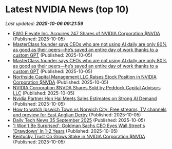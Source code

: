 # Latest NVIDIA News (top 10)
_Last updated: **2025-10-06 09:21:59**_

- [EWG Elevate Inc. Acquires 247 Shares of NVIDIA Corporation $NVDA](https://www.etfdailynews.com/2025/10/05/ewg-elevate-inc-acquires-247-shares-of-nvidia-corporation-nvda/) (Published: 2025-10-05)
- [MasterClass founder says CEOs who are not using AI daily are only 80% as good as their peers—he’s saved an entire day of work thanks to a custom GPT](https://fortune.com/2025/10/05/masterclass-founder-ceo-david-rogier-ai-stack-save-day-of-work-custom-chatgpt-c-suite-productivity/) (Published: 2025-10-05)
- [MasterClass founder says CEOs who are not using AI daily are only 80% as good as their peers—he’s saved an entire day of work thanks to a custom GPT](https://finance.yahoo.com/news/masterclass-founder-says-ceos-not-090300148.html) (Published: 2025-10-05)
- [Northside Capital Management LLC Raises Stock Position in NVIDIA Corporation $NVDA](https://www.etfdailynews.com/2025/10/05/northside-capital-management-llc-raises-stock-position-in-nvidia-corporation-nvda/) (Published: 2025-10-05)
- [NVIDIA Corporation $NVDA Shares Sold by Peddock Capital Advisors LLC](https://www.etfdailynews.com/2025/10/05/nvidia-corporation-nvda-shares-sold-by-peddock-capital-advisors-llc/) (Published: 2025-10-05)
- [Nvidia Partner Hon Hai Meets Sales Estimates on Strong AI Demand](https://biztoc.com/x/b342507a3132829c) (Published: 2025-10-05)
- [How to watch Ipswich Town vs Norwich City: Free streams, TV channels and preview for East Anglian Derby](https://www.techradar.com/how-to-watch/football/ipswich-town-vs-norwich-city-efl-championship-2025-26free) (Published: 2025-10-05)
- [Daily Tech News 35 September 2025](https://acecomments.mu.nu/?post=416755) (Published: 2025-10-05)
- ['I Won't Be Surprised': Goldman Sachs CEO Eyes Wall Street's 'Drawdown' In 1-2 Years](https://www.ndtvprofit.com/markets/i-wont-be-surprised-goldman-sachs-ceo-eyes-wall-streets-drawdown-in-1-2-years) (Published: 2025-10-05)
- [Kentucky Trust Co Grows Stake in NVIDIA Corporation $NVDA](https://www.etfdailynews.com/2025/10/05/kentucky-trust-co-grows-stake-in-nvidia-corporation-nvda/) (Published: 2025-10-05)
